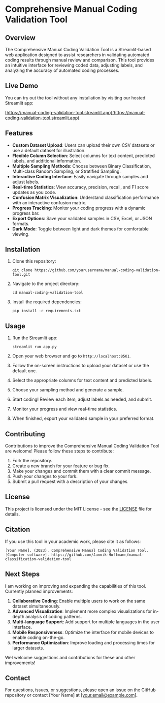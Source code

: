 
# Comprehensive Manual Coding Validation Tool

## Overview

The Comprehensive Manual Coding Validation Tool is a Streamlit-based web application designed to assist researchers in validating automated coding results through manual review and comparison. This tool provides an intuitive interface for reviewing coded data, adjusting labels, and analyzing the accuracy of automated coding processes.

## Live Demo

You can try out the tool without any installation by visiting our hosted Streamlit app:

[https://manual-coding-validation-tool.streamlit.app](https://manual-coding-validation-tool.streamlit.app)

## Features

- **Custom Dataset Upload**: Users can upload their own CSV datasets or use a default dataset for illustration.
- **Flexible Column Selection**: Select columns for text content, predicted labels, and additional information.
- **Multiple Sampling Methods**: Choose between Binary Classification, Multi-class Random Sampling, or Stratified Sampling.
- **Interactive Coding Interface**: Easily navigate through samples and adjust labels.
- **Real-time Statistics**: View accuracy, precision, recall, and F1 score updates as you code.
- **Confusion Matrix Visualization**: Understand classification performance with an interactive confusion matrix.
- **Progress Tracking**: Monitor your coding progress with a dynamic progress bar.
- **Export Options**: Save your validated samples in CSV, Excel, or JSON formats.
- **Dark Mode**: Toggle between light and dark themes for comfortable viewing.

## Installation

1. Clone this repository:
   ```
   git clone https://github.com/yourusername/manual-coding-validation-tool.git
   ```

2. Navigate to the project directory:
   ```
   cd manual-coding-validation-tool
   ```

3. Install the required dependencies:
   ```
   pip install -r requirements.txt
   ```

## Usage

1. Run the Streamlit app:
   ```
   streamlit run app.py
   ```

2. Open your web browser and go to `http://localhost:8501`.

3. Follow the on-screen instructions to upload your dataset or use the default one.

4. Select the appropriate columns for text content and predicted labels.

5. Choose your sampling method and generate a sample.

6. Start coding! Review each item, adjust labels as needed, and submit.

7. Monitor your progress and view real-time statistics.

8. When finished, export your validated sample in your preferred format.

## Contributing

Contributions to improve the Comprehensive Manual Coding Validation Tool are welcome! Please follow these steps to contribute:

1. Fork the repository.
2. Create a new branch for your feature or bug fix.
3. Make your changes and commit them with a clear commit message.
4. Push your changes to your fork.
5. Submit a pull request with a description of your changes.

## License

This project is licensed under the MIT License - see the [LICENSE](LICENSE) file for details.

## Citation

If you use this tool in your academic work, please cite it as follows:

```
[Your Name]. (2023). Comprehensive Manual Coding Validation Tool. [Computer software]. https://github.com/Jannik-Hoffmann/manual-classification-validation-tool
```

## Next Steps

I am working on improving and expanding the capabilities of this tool. Currently planned improvements:

1. **Collaborative Coding**: Enable multiple users to work on the same dataset simultaneously.
2. **Advanced Visualization**: Implement more complex visualizations for in-depth analysis of coding patterns.
3. **Multi-language Support**: Add support for multiple languages in the user interface.
4. **Mobile Responsiveness**: Optimize the interface for mobile devices to enable coding on-the-go.
5. **Performance Optimization**: Improve loading and processing times for larger datasets.

WeI welcome suggestions and contributions for these and other improvements!

## Contact

For questions, issues, or suggestions, please open an issue on the GitHub repository or contact [Your Name] at [your.email@example.com].
